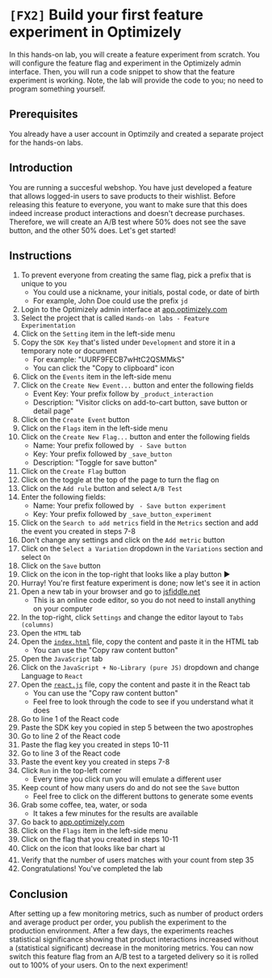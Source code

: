 # `[FX2]` Build your first feature experiment in Optimizely

In this hands-on lab, you will create a feature experiment from scratch. You will configure the feature flag and experiment in the Optimizely admin interface. Then, you will run a code snippet to show that the feature experiment is working. Note, the lab will provide the code to you; no need to program something yourself.

## Prerequisites

You already have a user account in Optimzily and created a separate project for the hands-on labs.

## Introduction

You are running a succesful webshop. You have just developed a feature that allows logged-in users to save products to their wishlist. Before releasing this feature to everyone, you want to make sure that this does indeed increase product interactions and doesn't decrease purchases. Therefore, we will create an A/B test where 50% does not see the save button, and the other 50% does. Let's get started!

## Instructions

1. To prevent everyone from creating the same flag, pick a prefix that is unique to you
    - You could use a nickname, your initials, postal code, or date of birth
    - For example, John Doe could use the prefix `jd`
1. Login to the Optimizely admin interface at [app.optimizely.com](https://app.optimizely.com/)
1. Select the project that is called `Hands-on labs - Feature Experimentation`
1. Click on the `Setting` item in the left-side menu
1. Copy the `SDK Key` that's listed under `Development` and store it in a temporary note or document
    - For example: "UURF9FECB7wHtC2QSMMkS"
    - You can click the "Copy to clipboard" icon
1. Click on the `Events` item in the left-side menu
1. Click on the `Create New Event...` button and enter the following fields
    - Event Key: Your prefix follow by `_product_interaction`
    - Description: "Visitor clicks on add-to-cart button, save button or detail page"
1. Click on the `Create Event` button
1. Click on the `Flags` item in the left-side menu
1. Click on the `Create New Flag...` button and enter the following fields
    - Name: Your prefix followed by ` - Save button`
    - Key: Your prefix followed by `_save_button`
    - Description: "Toggle for save button"
1. Click on the `Create Flag` button
1. Click on the toggle at the top of the page to turn the flag on
1. Click on the `Add rule` button and select `A/B Test`
1. Enter the following fields:
    - Name: Your prefix followed by ` - Save button experiment`
    - Key: Your prefix followed by `_save_button_experiment`
1. Click on the `Search to add metrics` field in the `Metrics` section and add the event you created in steps 7-8
1. Don't change any settings and click on the `Add metric` button
1. Click on the `Select a Variation` dropdown in the `Variations` section and select `On`
1. Click on the `Save` button
1. Click on the icon in the top-right that looks like a play button :arrow_forward:
1. Hurray! You're first feature experiment is done; now let's see it in action
1. Open a new tab in your browser and go to [jsfiddle.net](https://jsfiddle.net/)
    - This is an online code editor, so you do not need to install anything on your computer
1. In the top-right, click `Settings` and change the editor layout to `Tabs (columns)`
1. Open the `HTML` tab
1. Open the [`index.html`](./index.html) file, copy the content and paste it in the HTML tab
    - You can use the "Copy raw content button"
1. Open the `JavaScript` tab
1. Click on the `JavaScript + No-Library (pure JS)` dropdown and change Language to `React`
1. Open the [`react.js`](./react.js) file, copy the content and paste it in the React tab
    - You can use the "Copy raw content button"
    - Feel free to look through the code to see if you understand what it does
1. Go to line 1 of the React code
1. Paste the SDK key you copied in step 5 between the two apostrophes
1. Go to line 2 of the React code
1. Paste the flag key you created in steps 10-11
1. Go to line 3 of the React code
1. Paste the event key you created in steps 7-8
1. Click `Run` in the top-left corner
    - Every time you click run you will emulate a different user
1. Keep count of how many users do and do not see the `Save` button
    - Feel free to click on the different buttons to generate some events
1. Grab some coffee, tea, water, or soda
    - It takes a few minutes for the results are available
1. Go back to [app.optimizely.com](https://app.optimizely.com/)
1. Click on the `Flags` item in the left-side menu
1. Click on the flag that you created in steps 10-11
1. Click on the icon that looks like bar chart :bar_chart:
1. Verify that the number of users matches with your count from step 35
1. Congratulations! You've completed the lab

## Conclusion

After setting up a few monitoring metrics, such as number of product orders and average product per order, you publish the experiment to the production environment. After a few days, the experiments reaches statistical significance showing that product interactions increased without a (statistical significant) decrease in the monitoring metrics. You can now switch this feature flag from an A/B test to a targeted delivery so it is rolled out to 100% of your users. On to the next experiment!
